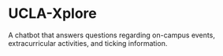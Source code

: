 # UCLA-Xplore
A chatbot that answers questions regarding on-campus events, extracurricular activities, and ticking information. 
